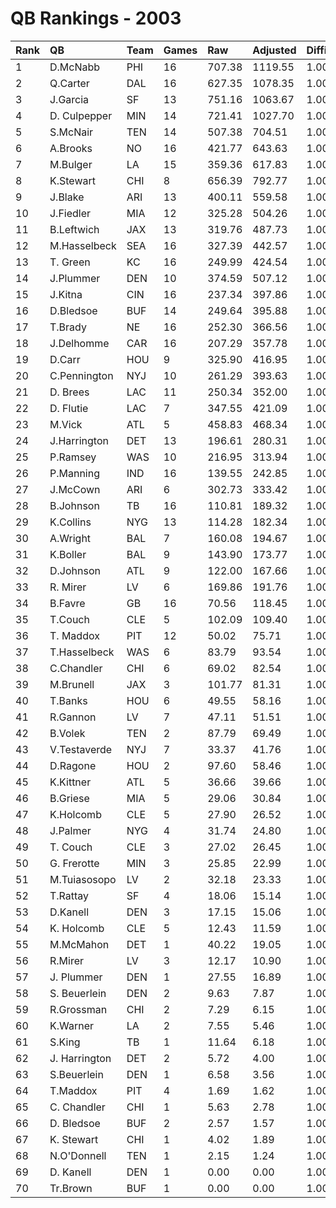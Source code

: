 # QB Rankings - 2003

| Rank | QB            | Team | Games | Raw    | Adjusted | Difficulty | Avg/Game | Normalized |
| :----| :-------------| :----| :-----| :------| :--------| :----------| :--------| :----------|
| 1    | D.McNabb      | PHI  | 16    | 707.38 | 1119.55  | 1.000      | 69.97    | 106.78     |
| 2    | Q.Carter      | DAL  | 16    | 627.35 | 1078.35  | 1.000      | 67.40    | 104.19     |
| 3    | J.Garcia      | SF   | 13    | 751.16 | 1063.67  | 1.000      | 81.82    | 97.95      |
| 4    | D. Culpepper  | MIN  | 14    | 721.41 | 1027.70  | 1.000      | 73.41    | 97.66      |
| 5    | S.McNair      | TEN  | 14    | 507.38 | 704.51   | 1.000      | 50.32    | 78.42      |
| 6    | A.Brooks      | NO   | 16    | 421.77 | 643.63   | 1.000      | 40.23    | 76.90      |
| 7    | M.Bulger      | LA   | 15    | 359.36 | 617.83   | 1.000      | 41.19    | 74.29      |
| 8    | K.Stewart     | CHI  | 8     | 656.39 | 792.77   | 1.000      | 99.10    | 74.21      |
| 9    | J.Blake       | ARI  | 13    | 400.11 | 559.58   | 1.000      | 43.04    | 68.83      |
| 10   | J.Fiedler     | MIA  | 12    | 325.28 | 504.26   | 1.000      | 42.02    | 64.71      |
| 11   | B.Leftwich    | JAX  | 13    | 319.76 | 487.73   | 1.000      | 37.52    | 64.67      |
| 12   | M.Hasselbeck  | SEA  | 16    | 327.39 | 442.57   | 1.000      | 27.66    | 64.28      |
| 13   | T. Green      | KC   | 16    | 249.99 | 424.54   | 1.000      | 26.53    | 63.15      |
| 14   | J.Plummer     | DEN  | 10    | 374.59 | 507.12   | 1.000      | 50.71    | 62.88      |
| 15   | J.Kitna       | CIN  | 16    | 237.34 | 397.86   | 1.000      | 24.87    | 61.47      |
| 16   | D.Bledsoe     | BUF  | 14    | 249.64 | 395.88   | 1.000      | 28.28    | 60.06      |
| 17   | T.Brady       | NE   | 16    | 252.30 | 366.56   | 1.000      | 22.91    | 59.51      |
| 18   | J.Delhomme    | CAR  | 16    | 207.29 | 357.78   | 1.000      | 22.36    | 58.96      |
| 19   | D.Carr        | HOU  | 9     | 325.90 | 416.95   | 1.000      | 46.33    | 57.29      |
| 20   | C.Pennington  | NYJ  | 10    | 261.29 | 393.63   | 1.000      | 39.36    | 56.97      |
| 21   | D. Brees      | LAC  | 11    | 250.34 | 352.00   | 1.000      | 32.00    | 55.52      |
| 22   | D. Flutie     | LAC  | 7     | 347.55 | 421.09   | 1.000      | 60.16    | 55.49      |
| 23   | M.Vick        | ATL  | 5     | 458.83 | 468.34   | 1.000      | 93.67    | 54.96      |
| 24   | J.Harrington  | DET  | 13    | 196.61 | 280.31   | 1.000      | 21.56    | 53.11      |
| 25   | P.Ramsey      | WAS  | 10    | 216.95 | 313.94   | 1.000      | 31.39    | 52.83      |
| 26   | P.Manning     | IND  | 16    | 139.55 | 242.85   | 1.000      | 15.18    | 51.74      |
| 27   | J.McCown      | ARI  | 6     | 302.73 | 333.42   | 1.000      | 55.57    | 50.63      |
| 28   | B.Johnson     | TB   | 16    | 110.81 | 189.32   | 1.000      | 11.83    | 48.38      |
| 29   | K.Collins     | NYG  | 13    | 114.28 | 182.34   | 1.000      | 14.03    | 47.03      |
| 30   | A.Wright      | BAL  | 7     | 160.08 | 194.67   | 1.000      | 27.81    | 45.28      |
| 31   | K.Boller      | BAL  | 9     | 143.90 | 173.77   | 1.000      | 19.31    | 45.16      |
| 32   | D.Johnson     | ATL  | 9     | 122.00 | 167.66   | 1.000      | 18.63    | 44.86      |
| 33   | R. Mirer      | LV   | 6     | 169.86 | 191.76   | 1.000      | 31.96    | 44.63      |
| 34   | B.Favre       | GB   | 16    | 70.56  | 118.45   | 1.000      | 7.40     | 43.93      |
| 35   | T.Couch       | CLE  | 5     | 102.09 | 109.40   | 1.000      | 21.88    | 40.81      |
| 36   | T. Maddox     | PIT  | 12    | 50.02  | 75.71    | 1.000      | 6.31     | 40.73      |
| 37   | T.Hasselbeck  | WAS  | 6     | 83.79  | 93.54    | 1.000      | 15.59    | 40.46      |
| 38   | C.Chandler    | CHI  | 6     | 69.02  | 82.54    | 1.000      | 13.76    | 40.00      |
| 39   | M.Brunell     | JAX  | 3     | 101.77 | 81.31    | 1.000      | 27.10    | 39.11      |
| 40   | T.Banks       | HOU  | 6     | 49.55  | 58.16    | 1.000      | 9.69     | 38.96      |
| 41   | R.Gannon      | LV   | 7     | 47.11  | 51.51    | 1.000      | 7.36     | 38.82      |
| 42   | B.Volek       | TEN  | 2     | 87.79  | 69.49    | 1.000      | 34.74    | 38.39      |
| 43   | V.Testaverde  | NYJ  | 7     | 33.37  | 41.76    | 1.000      | 5.97     | 38.38      |
| 44   | D.Ragone      | HOU  | 2     | 97.60  | 58.46    | 1.000      | 29.23    | 38.09      |
| 45   | K.Kittner     | ATL  | 5     | 36.66  | 39.66    | 1.000      | 7.93     | 38.06      |
| 46   | B.Griese      | MIA  | 5     | 29.06  | 30.84    | 1.000      | 6.17     | 37.71      |
| 47   | K.Holcomb     | CLE  | 5     | 27.90  | 26.52    | 1.000      | 5.30     | 37.54      |
| 48   | J.Palmer      | NYG  | 4     | 31.74  | 24.80    | 1.000      | 6.20     | 37.39      |
| 49   | T. Couch      | CLE  | 3     | 27.02  | 26.45    | 1.000      | 8.82     | 37.35      |
| 50   | G. Frerotte   | MIN  | 3     | 25.85  | 22.99    | 1.000      | 7.66     | 37.23      |
| 51   | M.Tuiasosopo  | LV   | 2     | 32.18  | 23.33    | 1.000      | 11.66    | 37.13      |
| 52   | T.Rattay      | SF   | 4     | 18.06  | 15.14    | 1.000      | 3.78     | 37.04      |
| 53   | D.Kanell      | DEN  | 3     | 17.15  | 15.06    | 1.000      | 5.02     | 36.98      |
| 54   | K. Holcomb    | CLE  | 5     | 12.43  | 11.59    | 1.000      | 2.32     | 36.95      |
| 55   | M.McMahon     | DET  | 1     | 40.22  | 19.05    | 1.000      | 19.05    | 36.90      |
| 56   | R.Mirer       | LV   | 3     | 12.17  | 10.90    | 1.000      | 3.63     | 36.85      |
| 57   | J. Plummer    | DEN  | 1     | 27.55  | 16.89    | 1.000      | 16.89    | 36.85      |
| 58   | S. Beuerlein  | DEN  | 2     | 9.63   | 7.87     | 1.000      | 3.94     | 36.71      |
| 59   | R.Grossman    | CHI  | 2     | 7.29   | 6.15     | 1.000      | 3.08     | 36.66      |
| 60   | K.Warner      | LA   | 2     | 7.55   | 5.46     | 1.000      | 2.73     | 36.64      |
| 61   | S.King        | TB   | 1     | 11.64  | 6.18     | 1.000      | 6.18     | 36.62      |
| 62   | J. Harrington | DET  | 2     | 5.72   | 4.00     | 1.000      | 2.00     | 36.61      |
| 63   | S.Beuerlein   | DEN  | 1     | 6.58   | 3.56     | 1.000      | 3.56     | 36.57      |
| 64   | T.Maddox      | PIT  | 4     | 1.69   | 1.62     | 1.000      | 0.41     | 36.55      |
| 65   | C. Chandler   | CHI  | 1     | 5.63   | 2.78     | 1.000      | 2.78     | 36.55      |
| 66   | D. Bledsoe    | BUF  | 2     | 2.57   | 1.57     | 1.000      | 0.78     | 36.54      |
| 67   | K. Stewart    | CHI  | 1     | 4.02   | 1.89     | 1.000      | 1.89     | 36.54      |
| 68   | N.O'Donnell   | TEN  | 1     | 2.15   | 1.24     | 1.000      | 1.24     | 36.52      |
| 69   | D. Kanell     | DEN  | 1     | 0.00   | 0.00     | 1.000      | 0.00     | 36.50      |
| 70   | Tr.Brown      | BUF  | 1     | 0.00   | 0.00     | 1.000      | 0.00     | 36.50      |

